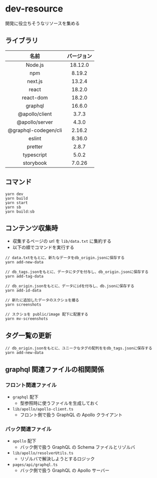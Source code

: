 # dev-resource

開発に役立ちそうなリソースを集める

## ライブラリ

|         名前         | バージョン |
| :------------------: | :--------: |
|       Node.js        |  18.12.0   |
|         npm          |   8.19.2   |
|       next.js        |   13.2.4   |
|        react         |   18.2.0   |
|      react-dom       |   18.2.0   |
|       graphql        |   16.6.0   |
|    @apollo/client    |   3.7.3    |
|    @apollo/server    |   4.3.0    |
| @graphql-codegen/cli |   2.16.2   |
|        eslint        |   8.36.0   |
|       pretter        |   2.8.7    |
|      typescript      |   5.0.2    |
|      storybook       |   7.0.26   |

## コマンド

```shell
yarn dev
yarn build
yarn start
yarn sb
yarn build:sb
```

## コンテンツ収集時

- 収集するページの url を `lib/data.txt` に集約する
- 以下の順でコマンドを実行する

```shell
// data.txtをもとに、新たなデータをdb_origin.jsonに保存する
yarn add-new-data

// db_tags.jsonをもとに、データにタグを付与し、db_origin.jsonに保存する
yarn add-tag-data

// db_origin.jsonをもとに、データにidを付与し、db.jsonに保存する
yarn add-id-data

// 新たに追加したデータのスクショを撮る
yarn screenshots

// スクショを public/image 配下に配置する
yarn mv-screenshots
```

## タグ一覧の更新

```
// db_origin.jsonをもとに、ユニークなタグの配列ををdb_tags.jsonに保存する
yarn add-new-data
```

## graphql 関連ファイルの相関関係

### フロント関連ファイル

- `graphql` 配下
  - 型参照時に使うファイルを生成しておく
- `lib/apollo/apollo-client.ts`
  - フロント側で扱う GraphQL の Apollo クライアント

### バック関連ファイル

- `apollo` 配下
  - バック側で扱う GraphQL の Schema ファイルとリゾルバ
- `lib/apollo/resolverUtils.ts`
  - リゾルバで解決しようとするロジック
- `pages/api/graphql.ts`
  - バック側で扱う GraphQL の Apollo サーバー
